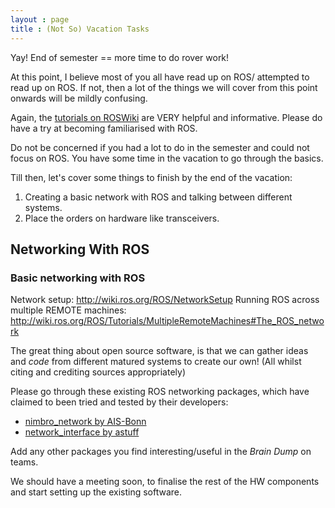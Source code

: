 ```yaml
---
layout : page
title : (Not So) Vacation Tasks
---
```

Yay! End of semester == more time to do rover work!

At this point, I believe most of you all have read up on ROS/ attempted to read up on ROS. If not,
then a lot of the things we will cover from this point onwards will be mildly confusing. 

Again, the [tutorials on ROSWiki](http://wiki.ros.org/ROS/Tutorials) are VERY helpful and informative. Please do have a 
try at becoming familiarised with ROS.

Do not be concerned if you had a lot to do in the semester and could not focus on ROS. You have some time in the vacation 
to go through the basics.

Till then, let's cover some things to finish by the end of the vacation:

1. Creating a basic network with ROS and talking between different systems.
2. Place the orders on hardware like transceivers. 

## **Networking With ROS**

### Basic networking with ROS
Network setup: http://wiki.ros.org/ROS/NetworkSetup
Running ROS across multiple REMOTE machines: http://wiki.ros.org/ROS/Tutorials/MultipleRemoteMachines#The_ROS_network

The great thing about open source software, is that we can gather ideas and _code_ from different matured systems to create
our own! (All whilst citing and crediting sources appropriately)

Please go through these existing ROS networking packages, which have claimed to been tried and tested by their developers:
- [nimbro_network by AIS-Bonn](https://github.com/AIS-Bonn/nimbro_network)
- [network_interface by astuff](https://github.com/astuff/network_interface)

Add any other packages you find interesting/useful in the _Brain Dump_ on teams.

We should have a meeting soon, to finalise the rest of the HW components and start setting up the existing software.
